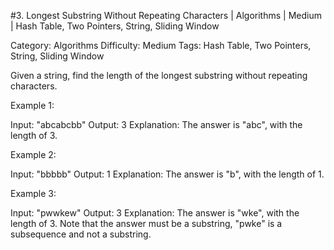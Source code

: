 #3. Longest Substring Without Repeating Characters | Algorithms | Medium | Hash Table, Two Pointers, String, Sliding Window

Category: Algorithms
Difficulty: Medium
Tags: Hash Table, Two Pointers, String, Sliding Window

Given a string, find the length of the longest substring without repeating characters.


Example 1:


Input: "abcabcbb"
Output: 3 
Explanation: The answer is "abc", with the length of 3. 



Example 2:


Input: "bbbbb"
Output: 1
Explanation: The answer is "b", with the length of 1.



Example 3:


Input: "pwwkew"
Output: 3
Explanation: The answer is "wke", with the length of 3. 
             Note that the answer must be a substring, "pwke" is a subsequence and not a substring.





